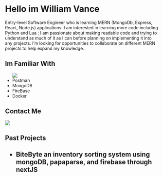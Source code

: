 <h1>Hello im William Vance </h1>
<div>
Entry-level Software Engineer who is learning MERN (MongoDb, Express, React, Node.js) applications. I am interested in learning more code including Python and Lua ; I am passionate about making readable code and trying to understand as much of it as I can before planning on implementing it into any projects. I’m looking for opportunities to collaborate on different MERN projects to help expand my knowledge.
</div>
<h2>Im Familiar With</h2>
<ul>
 <a href="">
 <img src="https://skillicons.dev/icons?i=js,html,css,deno,express,figma,github,react,solidity"> 
  <a/>
  <li>Postman</li>
  <li>MongoDB</li>
  <li>FireBase</li>
  <li>Docker</li>
</ul>
<h2>Contact Me</h2>
    <a href="https://www.linkedin.com/in/william-vance-bb1852327/">
 <img src="https://skillicons.dev/icons?i=linkedin"> 
  <a/>
<h2>Past Projects<h2/>
<ul>
<li>BiteByte an inventory sorting system using mongoDB, papaparse, and firebase through nextJS</li>
</ul>

